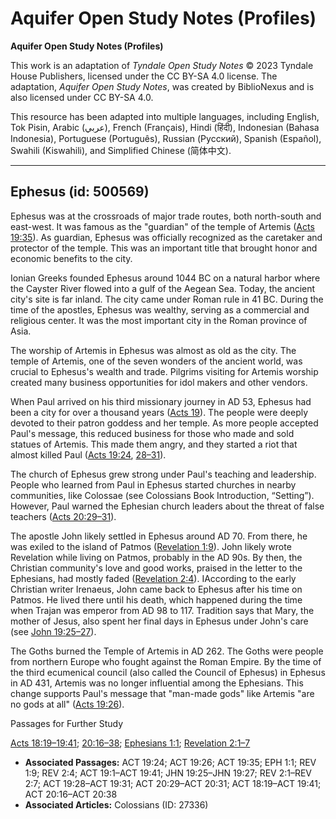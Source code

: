 # Aquifer Open Study Notes (Profiles)

**Aquifer Open Study Notes (Profiles)**

This work is an adaptation of *Tyndale Open Study Notes* © 2023 Tyndale House Publishers, licensed under the CC BY\-SA 4\.0 license. The adaptation, *Aquifer Open Study Notes*, was created by BiblioNexus and is also licensed under CC BY\-SA 4\.0\.

This resource has been adapted into multiple languages, including English, Tok Pisin, Arabic (عربي), French (Français), Hindi (हिंदी), Indonesian (Bahasa Indonesia), Portuguese (Português), Russian (Русский), Spanish (Español), Swahili (Kiswahili), and Simplified Chinese (简体中文).



--------------------------------

## Ephesus (id: 500569)

Ephesus was at the crossroads of major trade routes, both north\-south and east\-west. It was famous as the "guardian" of the temple of Artemis ([Acts 19:35](https://ref.ly/Acts19:35)). As guardian, Ephesus was officially recognized as the caretaker and protector of the temple. This was an important title that brought honor and economic benefits to the city. 

Ionian Greeks founded Ephesus around 1044 BC on a natural harbor where the Cayster River flowed into a gulf of the Aegean Sea. Today, the ancient city's site is far inland. The city came under Roman rule in 41 BC. During the time of the apostles, Ephesus was wealthy, serving as a commercial and religious center. It was the most important city in the Roman province of Asia.

The worship of Artemis in Ephesus was almost as old as the city. The temple of Artemis, one of the seven wonders of the ancient world, was crucial to Ephesus's wealth and trade. Pilgrims visiting for Artemis worship created many business opportunities for idol makers and other vendors.

When Paul arrived on his third missionary journey in AD 53, Ephesus had been a city for over a thousand years ([Acts 19](https://ref.ly/Acts19:1-Acts19:41)). The people were deeply devoted to their patron goddess and her temple. As more people accepted Paul's message, this reduced business for those who made and sold statues of Artemis. This made them angry, and they started a riot that almost killed Paul ([Acts 19:24](https://ref.ly/Acts19:24), [28–31](https://ref.ly/Acts19:28-Acts19:31)).

The church of Ephesus grew strong under Paul's teaching and leadership. People who learned from Paul in Ephesus started churches in nearby communities, like Colossae (see Colossians Book Introduction, “Setting”). However, Paul warned the Ephesian church leaders about the threat of false teachers ([Acts 20:29–31](https://ref.ly/Acts20:29-Acts20:31)).

The apostle John likely settled in Ephesus around AD 70\. From there, he was exiled to the island of Patmos ([Revelation 1:9](https://ref.ly/Rev1:9)). John likely wrote Revelation while living on Patmos, probably in the AD 90s. By then, the Christian community's love and good works, praised in the letter to the Ephesians, had mostly faded ([Revelation 2:4](https://ref.ly/Rev2:4)). IAccording to the early Christian writer Irenaeus, John came back to Ephesus after his time on Patmos. He lived there until his death, which happened during the time when Trajan was emperor from AD 98 to 117\. Tradition says that Mary, the mother of Jesus, also spent her final days in Ephesus under John's care (see [John 19:25–27](https://ref.ly/John19:25-John19:27)).

The Goths burned the Temple of Artemis in AD 262\. The Goths were people from northern Europe who fought against the Roman Empire. By the time of the third ecumenical council (also called the Council of Ephesus) in Ephesus in AD 431, Artemis was no longer influential among the Ephesians. This change supports Paul's message that "man\-made gods" like Artemis "are no gods at all" ([Acts 19:26](https://ref.ly/Acts19:26)).

Passages for Further Study

[Acts 18:19–19:41](https://ref.ly/Acts18:19-Acts19:41); [20:16–38](https://ref.ly/Acts20:16-Acts20:38); [Ephesians 1:1](https://ref.ly/Eph1:1); [Revelation 2:1–7](https://ref.ly/Rev2:1-Rev2:7)

* **Associated Passages:** ACT 19:24; ACT 19:26; ACT 19:35; EPH 1:1; REV 1:9; REV 2:4; ACT 19:1–ACT 19:41; JHN 19:25–JHN 19:27; REV 2:1–REV 2:7; ACT 19:28–ACT 19:31; ACT 20:29–ACT 20:31; ACT 18:19–ACT 19:41; ACT 20:16–ACT 20:38
* **Associated Articles:** Colossians (ID: 27336)

